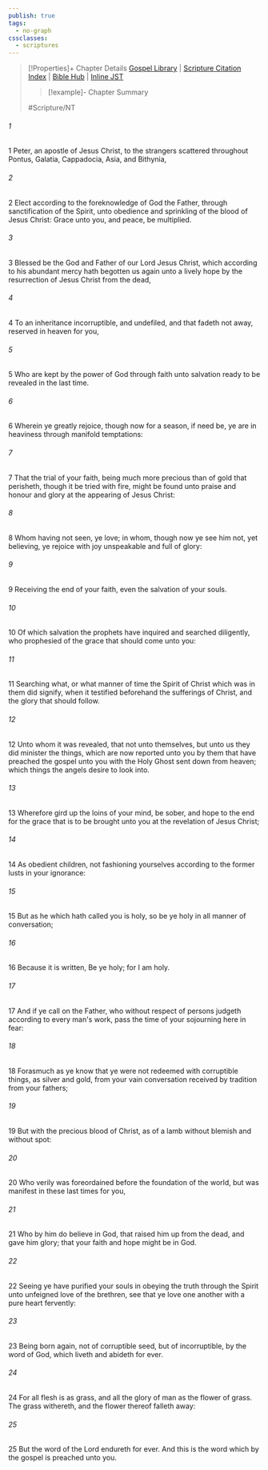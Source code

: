 ```yaml
---
publish: true
tags:
  - no-graph
cssclasses:
  - scriptures
---
```

>[!Properties]+ Chapter Details
>[Gospel Library](https://churchofjesuschrist.org/study/scriptures/nt/1-pet/1?lang=eng)    |    [Scripture Citation Index](https://scriptures.byu.edu/#0a001::c0a001)    |    [Bible Hub](https://biblehub.com/1_peter/1.htm)    |    [Inline JST](https://scripturetoolbox.com/html/ic/1Peter/1.html)
>>[!example]- Chapter Summary
>> 
> 
>
>#Scripture/NT
###### 1
1 Peter, an apostle of Jesus Christ, to the strangers scattered throughout Pontus, Galatia, Cappadocia, Asia, and Bithynia,
###### 2
2 Elect according to the foreknowledge of God the Father, through sanctification of the Spirit, unto obedience and sprinkling of the blood of Jesus Christ: Grace unto you, and peace, be multiplied.
###### 3
3 Blessed be the God and Father of our Lord Jesus Christ, which according to his abundant mercy hath begotten us again unto a lively hope by the resurrection of Jesus Christ from the dead,
###### 4
4 To an inheritance incorruptible, and undefiled, and that fadeth not away, reserved in heaven for you,
###### 5
5 Who are kept by the power of God through faith unto salvation ready to be revealed in the last time.
###### 6
6 Wherein ye greatly rejoice, though now for a season, if need be, ye are in heaviness through manifold temptations:
###### 7
7 That the trial of your faith, being much more precious than of gold that perisheth, though it be tried with fire, might be found unto praise and honour and glory at the appearing of Jesus Christ:
###### 8
8 Whom having not seen, ye love; in whom, though now ye see him not, yet believing, ye rejoice with joy unspeakable and full of glory:
###### 9
9 Receiving the end of your faith, even the salvation of your souls.
###### 10
10 Of which salvation the prophets have inquired and searched diligently, who prophesied of the grace that should come unto you:
###### 11
11 Searching what, or what manner of time the Spirit of Christ which was in them did signify, when it testified beforehand the sufferings of Christ, and the glory that should follow.
###### 12
12 Unto whom it was revealed, that not unto themselves, but unto us they did minister the things, which are now reported unto you by them that have preached the gospel unto you with the Holy Ghost sent down from heaven; which things the angels desire to look into.
###### 13
13 Wherefore gird up the loins of your mind, be sober, and hope to the end for the grace that is to be brought unto you at the revelation of Jesus Christ;
###### 14
14 As obedient children, not fashioning yourselves according to the former lusts in your ignorance:
###### 15
15 But as he which hath called you is holy, so be ye holy in all manner of conversation;
###### 16
16 Because it is written, Be ye holy; for I am holy.
###### 17
17 And if ye call on the Father, who without respect of persons judgeth according to every man's work, pass the time of your sojourning here in fear:
###### 18
18 Forasmuch as ye know that ye were not redeemed with corruptible things, as silver and gold, from your vain conversation received by tradition from your fathers;
###### 19
19 But with the precious blood of Christ, as of a lamb without blemish and without spot:
###### 20
20 Who verily was foreordained before the foundation of the world, but was manifest in these last times for you,
###### 21
21 Who by him do believe in God, that raised him up from the dead, and gave him glory; that your faith and hope might be in God.
###### 22
22 Seeing ye have purified your souls in obeying the truth through the Spirit unto unfeigned love of the brethren, see that ye love one another with a pure heart fervently:
###### 23
23 Being born again, not of corruptible seed, but of incorruptible, by the word of God, which liveth and abideth for ever.
###### 24
24 For all flesh is as grass, and all the glory of man as the flower of grass. The grass withereth, and the flower thereof falleth away:
###### 25
25 But the word of the Lord endureth for ever. And this is the word which by the gospel is preached unto you.

